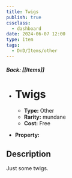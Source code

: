 ```yaml
---
title: Twigs
publish: true
cssclass:
  - dashboard
date: 2024-06-07 12:00
type: item
tags:
  - DnD/Items/other
---
```


##### Back: [[Items]]

- # Twigs

    - **Type:** Other
    - **Rarity:** mundane
    - **Cost:** Free
- **Property:** 



## Description 

Just some twigs.
